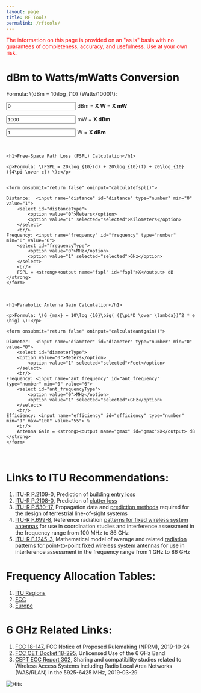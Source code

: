 ```yaml
---
layout: page
title: RF Tools
permalink: /rftools/
---
```



<p style="color:red">The information on this page is provided on an "as is" basis with no guarantees of completeness, accuracy, and usefulness. Use at your own risk.</p>


<script src='https://cdnjs.cloudflare.com/ajax/libs/mathjax/2.7.5/MathJax.js?config=TeX-MML-AM_CHTML' async></script>
      
<script>
const numInputs = document.querySelectorAll('input[type=number]')

numInputs.forEach(function (input) {
    input.addEventListener('change', function (e) {
    if (e.target.value == '') {
      e.target.value = 0
	}
	})
})

calculatewatts = function()
{
    var dbmvalue = parseFloat(document.getElementById('dBm').value);
    var mwatts = Math.pow(10, dbmvalue/10);
    var watts = mwatts/1000;
    document.getElementById('mwatts').value = mwatts.toFixed(2);
    document.getElementById('watts').value = watts.toFixed(2);
}

calculatedbm1 = function() 
{
    var mw_in = parseFloat(document.getElementById('mw_in').value)
    var dbm = 10*Math.log(mw_in)/Math.log(10)
    document.getElementById('dbm_out1').value = dbm.toFixed(2)
}

calculatedbm2 = function() 
{
    var w_in = parseFloat(document.getElementById('w_in').value)
    var dbm = 10*Math.log(w_in*1000)/Math.log(10)
    document.getElementById('dbm_out2').value = dbm.toFixed(2)
}

		calculatefspl = function() 
		{
    var distance_m = parseFloat(document.getElementById('distance').value);
    var distanceType = document.getElementById('distanceType').value;
    var frequency_mhz = parseFloat(document.getElementById('frequency').value);
    var frequencyType = document.getElementById('frequencyType').value;

    if (distanceType == 1) {
            distance_m = distance_m*1000
    }
    if (frequencyType == 1) {
            frequency_mhz = frequency_mhz*1000
    }
    var pl = 20*Math.log(distance_m)/Math.log(10)+20*Math.log(frequency_mhz)/Math.log(10)-27.55
    pl = pl.toFixed(2)
    document.getElementById('fspl').value = pl
		}

calculateantgain = function() 
		{
    

    var diameter_m = parseFloat(document.getElementById('diameter').value);
    var diameterType = document.getElementById('diameterType').value;
    var ant_frequency_mhz = parseFloat(document.getElementById('ant_frequency').value);
    var ant_frequencyType = document.getElementById('ant_frequencyType').value;
    var efficiency = document.getElementById('efficiency').value;
                                                  

    if (diameterType == 1) {
            diameter_m = diameter_m*0.3048
    }
    if (ant_frequencyType == 1) {
            ant_frequency_mhz = ant_frequency_mhz*1000
    }

    var lambda = 300000000/(ant_frequency_mhz*1000000)
    var A = Math.PI*diameter_m/lambda
    var gmax = 10*Math.log(efficiency/100*A*A)/Math.log(10)
    gmax = gmax.toFixed(2)
    document.getElementById('gmax').value = gmax
		}
                
                
onloadfunc = function() 
{
    calculatefspl()
    calculateantgain()
    calculatewatts()
    calculatedbm1()
    calculatedbm2()
}
</script>

  <body onload="onloadfunc()">



   
<h1>dBm to Watts/mWatts Conversion</h1>

<p>Formula: \(dBm = 10\log_{10} (Watts/1000)\):</p>

<form onsubmit="return false" oninput="calculatewatts()">
    <input name="dBm" id="dBm" type="number" value="0"> dBm = 
		<strong><output name="watts" id="watts">X</output> W </strong> = 
    <strong><output name="mwatts" id="mwatts">X</output> mW </strong>
	</form>
<form onsubmit="return false" oninput="calculatedbm1()">
    <input name="mw_in" id="mw_in" type="number" value="1000"> mW = 
		<strong><output name="dbm_out1" id="dbm_out1">X</output> dBm </strong>
	</form>
<form onsubmit="return false" oninput="calculatedbm2()">
    <input name="w_in" id="w_in" type="number" value="1"> W = 
		<strong><output name="dbm_out2" id="dbm_out2">X</output> dBm </strong>
	</form>
<br>

	<h1>Free-Space Path Loss (FSPL) Calculation</h1>

	<p>Formula: \(FSPL = 20\log_{10}(d) + 20\log_{10}(f) + 20\log_{10}({4\pi \over c}) \):</p>

	
	<form onsubmit="return false" oninput="calculatefspl()">

    Distance:  <input name="distance" id="distance" type="number" min="0" value="1">    
		<select id="distanceType">
			<option value="0">Meters</option>
			<option value="1" selected="selected">Kilometers</option>
		</select>
		<br/>
    Frequency: <input name="frequency" id="frequency" type="number" min="0" value="6"> 
		<select id="frequencyType">
			<option value="0">MHz</option>
			<option value="1" selected="selected">GHz</option>
		</select>
		<br/>
		FSPL = <strong><output name="fspl" id="fspl">X</output> dB </strong>
	</form>
<br>

	<h1>Parabolic Antenna Gain Calculation</h1>

	<p>Formula: \(G_{max} = 10\log_{10}\big( ({\pi*D \over \lambda})^2 * e \big) \):</p>

	<form onsubmit="return false" oninput="calculateantgain()">

    Diameter:  <input name="diameter" id="diameter" type="number" min="0" value="8">    
		<select id="diameterType">
        <option value="0">Meters</option>
			<option value="1" selected="selected">Feet</option>
		</select>
		<br/>
    Frequency: <input name="ant_frequency" id="ant_frequency" type="number" min="0" value="6"> 
		<select id="ant_frequencyType">
			<option value="0">MHz</option>
			<option value="1" selected="selected">GHz</option>
		</select>
		<br/>
    Efficiency: <input name="efficiency" id="efficiency" type="number" min="1" max="100" value="55"> %
		<br/>
		Antenna Gain = <strong><output name="gmax" id="gmax">X</output> dB </strong>
	</form>
<br>

<h1>Links to ITU Recommendations:</h1>
<ol>
    <li><a href="https://www.itu.int/dms_pubrec/itu-r/rec/p/R-REC-P.2109-0-201706-I!!PDF-E.pdf">ITU-R P.2109-0</a>, Prediction of <u>building entry loss</u></li>
    <li><a href="https://www.itu.int/dms_pubrec/itu-r/rec/p/R-REC-P.2108-0-201706-I!!PDF-E.pdf">ITU-R P.2108-0</a>, Prediction of <u>clutter loss</u></li>
    <li><a href="https://www.itu.int/dms_pubrec/itu-r/rec/p/R-REC-P.530-17-201712-I!!PDF-E.pdf">ITU-R P.530-17</a>, Propagation data and <u>prediction methods</u> required for the design of terrestrial line-of-sight systems</li>
    <li><a href="https://www.itu.int/dms_pubrec/itu-r/rec/f/R-REC-F.699-8-201801-I!!PDF-E.pdf">ITU-R F.699-8</a>, Reference radiation <u>patterns for fixed wireless system antennas</u> for use in coordination studies and interference assessment in the frequency range from 100 MHz to 86 GHz</li>
    <li><a href="https://www.itu.int/dms_pubrec/itu-r/rec/f/R-REC-F.1245-3-201901-I!!PDF-E.pdf">ITU-R F.1245-3</a>, Mathematical model of average and related <u>radiation patterns for point-to-point fixed wireless system antennas</u> for use in interference assessment in the frequency range from 1 GHz to 86 GHz</li>

</ol>

<h1>Frequency Allocation Tables:</h1>
<ol>
    <li><a href="https://transition.fcc.gov/oet/spectrum/ituregions.pdf">ITU Regions</a></li>
    <li><a href="https://transition.fcc.gov/oet/spectrum/table/fcctable.pdf">FCC</a></li>
    <li><a href="https://www.efis.dk/reports/ReportDownloader?reportid=1">Europe</a></li>
</ol>

<h1>6 GHz Related Links:</h1>
<ol>
    <li><a href="https://docs.fcc.gov/public/attachments/FCC-18-147A1.pdf">FCC 18-147</a>, FCC Notice of Proposed Rulemaking (NPRM), 2019-10-24</li>
    <li><a href="https://www.fcc.gov/ecfs/search/filings?proceedings_name=18-295&q=(proceedings.name:((6%20gh*))%20OR%20proceedings.description:((6%20gh*)))&sort=date_disseminated,DESC">FCC OET Docket 18-295</a>, Unlicensed Use of the 6 GHz Band</li>
    <li><a href="https://www.ecodocdb.dk/download/cc03c766-35f8/ECC%20Report%20302.pdf">CEPT ECC Report 302</a>, Sharing and compatibility studies related to Wireless Access Systems including Radio Local Area Networks (WAS/RLAN) in the 5925-6425 MHz, 2019-03-29</li>
</ol>

<img src="https://hitcounter.pythonanywhere.com/count/tag.svg" alt="Hits">
